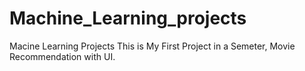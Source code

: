 # Machine_Learning_projects
Macine Learning Projects 
This is My First Project in a Semeter, Movie Recommendation with UI. 
